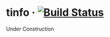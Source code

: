 # tinfo &middot; [![Build Status](https://travis-ci.com/vutenkov/tinfo.svg?branch=master)](https://travis-ci.com/vutenkov/tinfo)

Under Construction
